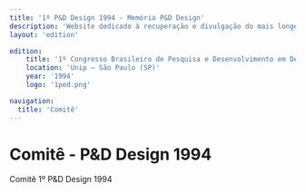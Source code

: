 ```yaml
---
title: '1º P&D Design 1994 - Memória P&D Design'
description: 'Website dedicado à recuperação e divulgação do mais longevo evento científico do campo do design no Brasil.'
layout: 'edition'

edition:
    title: '1º Congresso Brasileiro de Pesquisa e Desenvolvimento em Design'
    location: 'Unip – São Paulo (SP)'
    year: '1994'
    logo: '1ped.png'

navigation:
  title: 'Comitê'
---
```


# Comitê - P&D Design 1994

Comitê 1º P&D Design 1994
